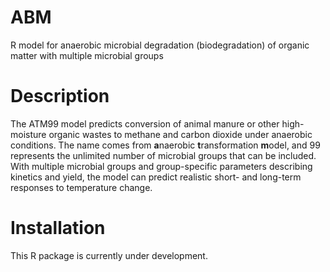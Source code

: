 # ABM
R model for anaerobic microbial degradation (biodegradation) of organic matter with multiple microbial groups

# Description
The ATM99 model predicts conversion of animal manure or other high-moisture organic wastes to methane and carbon dioxide under anaerobic conditions.
The name comes from **a**naerobic **t**ransformation **m**odel, and 99 represents the unlimited number of microbial groups that can be included. 
With multiple microbial groups and group-specific parameters describing kinetics and yield, the model can predict realistic short- and long-term responses to temperature change.


# Installation
This R package is currently under development.
